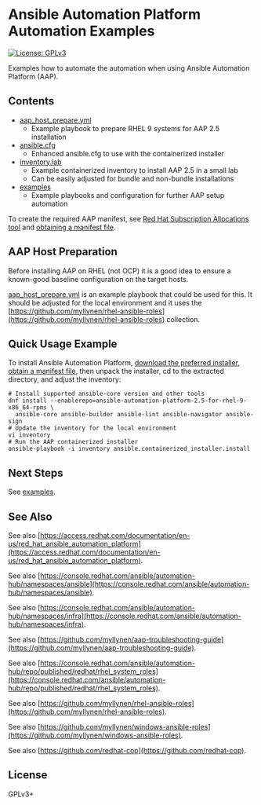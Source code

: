 # Ansible Automation Platform Automation Examples

[![License: GPLv3](https://img.shields.io/badge/license-GPLv3-brightgreen.svg)](https://www.gnu.org/licenses/gpl-3.0)

Examples how to automate the automation when using Ansible Automation
Platform (AAP).

## Contents

* [aap_host_prepare.yml](aap_host_prepare.yml)
  * Example playbook to prepare RHEL 9 systems for AAP 2.5 installation
* [ansible.cfg](ansible.cfg)
  * Enhanced ansible.cfg to use with the containerized installer
* [inventory.lab](inventory.lab)
  * Example containerized inventory to install AAP 2.5 in a small lab
  * Can be easily adjusted for bundle and non-bundle installations
* [examples](examples)
  * Example playbooks and configuration for further AAP setup automation

To create the required AAP manifest, see
[Red Hat Subscription Allocations tool](https://access.redhat.com/management/subscription_allocations)
and
[obtaining a manifest file](https://docs.redhat.com/en/documentation/red_hat_ansible_automation_platform/2.5/html/access_management_and_authentication/assembly-gateway-licensing#assembly-aap-obtain-manifest-files).

## AAP Host Preparation

Before installing AAP on RHEL (not OCP) it is a good idea to ensure a
known-good baseline configuration on the target hosts.

[aap_host_prepare.yml](aap_host_prepare.yml) is an example playbook
that could be used for this. It should be adjusted for the local
environment and it uses the
[https://github.com/myllynen/rhel-ansible-roles](https://github.com/myllynen/rhel-ansible-roles)
collection.

## Quick Usage Example

To install Ansible Automation Platform,
[download the preferred installer](https://access.redhat.com/downloads/content/480/),
[obtain a manifest file](https://docs.redhat.com/en/documentation/red_hat_ansible_automation_platform/2.5/html/access_management_and_authentication/assembly-gateway-licensing#assembly-aap-obtain-manifest-files),
then unpack the installer, cd to the extracted directory, and adjust the inventory:

```
# Install supported ansible-core version and other tools
dnf install --enablerepo=ansible-automation-platform-2.5-for-rhel-9-x86_64-rpms \
  ansible-core ansible-builder ansible-lint ansible-navigator ansible-sign
# Update the inventory for the local environment
vi inventory
# Run the AAP containerized installer
ansible-playbook -i inventory ansible.containerized_installer.install
```

## Next Steps

See [examples](examples).

## See Also

See also
[https://access.redhat.com/documentation/en-us/red_hat_ansible_automation_platform](https://access.redhat.com/documentation/en-us/red_hat_ansible_automation_platform).

See also
[https://console.redhat.com/ansible/automation-hub/namespaces/ansible](https://console.redhat.com/ansible/automation-hub/namespaces/ansible).

See also
[https://console.redhat.com/ansible/automation-hub/namespaces/infra](https://console.redhat.com/ansible/automation-hub/namespaces/infra).

See also
[https://github.com/myllynen/aap-troubleshooting-guide](https://github.com/myllynen/aap-troubleshooting-guide).

See also
[https://console.redhat.com/ansible/automation-hub/repo/published/redhat/rhel_system_roles](https://console.redhat.com/ansible/automation-hub/repo/published/redhat/rhel_system_roles).

See also
[https://github.com/myllynen/rhel-ansible-roles](https://github.com/myllynen/rhel-ansible-roles).

See also
[https://github.com/myllynen/windows-ansible-roles](https://github.com/myllynen/windows-ansible-roles).

See also
[https://github.com/redhat-cop](https://github.com/redhat-cop).

## License

GPLv3+

